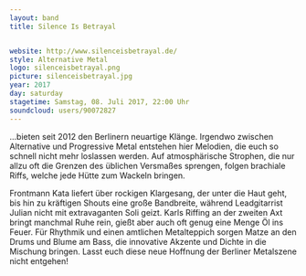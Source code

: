 ```yaml
---
layout: band
title: Silence Is Betrayal


website: http://www.silenceisbetrayal.de/
style: Alternative Metal
logo: silenceisbetrayal.png
picture: silenceisbetrayal.jpg
year: 2017
day: saturday
stagetime: Samstag, 08. Juli 2017, 22:00 Uhr
soundcloud: users/90072827
---
```

...bieten seit 2012 den Berlinern neuartige Klänge. Irgendwo zwischen Alternative und Progressive Metal entstehen hier Melodien, die euch so schnell nicht mehr loslassen werden. Auf atmosphärische Strophen, die nur allzu oft die Grenzen des üblichen Versmaßes sprengen, folgen brachiale Riffs, welche jede Hütte zum Wackeln bringen.


Frontmann Kata liefert über rockigen Klargesang, der unter die Haut geht, bis hin zu kräftigen Shouts eine große Bandbreite, während Leadgitarrist Julian nicht mit extravaganten Soli geizt. Karls Riffing an der zweiten Axt bringt manchmal Ruhe rein, gießt aber auch oft genug eine Menge Öl ins Feuer. Für Rhythmik und einen amtlichen Metalteppich sorgen Matze an den Drums und Blume am Bass, die innovative Akzente und Dichte in die Mischung bringen. Lasst euch diese neue Hoffnung der Berliner Metalszene nicht entgehen!
